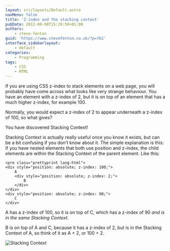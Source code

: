 ```yaml
---
layout: src/layouts/Default.astro
navMenu: false
title: 'Z-index and the stacking context'
pubDate: 2012-08-08T15:29:50+01:00
authors:
    - steve-fenton
guid: 'https://www.stevefenton.co.uk/?p=762'
interface_sidebarlayout:
    - default
categories:
    - Programming
tags:
    - CSS
    - HTML
---
```


If you are using CSS z-index to stack elements on a web page, you will probably have come across what looks like very strange behaviour. You have an element with a z-index of 2, but it is on top of an element that has a much higher z-index, for example 100.

Normally, you would expect a z-index of 2 to appear underneath a z-index of 100, so what gives?

You have discovered Stacking Context!

Stacking Context is actually really useful once you know it exists, but can be a bit confusing if you don’t know about it. The simple explanation is this: If you have nested elements that both use position and z-index, the child elements are within the Stacking Context of the parent element. Like this:

```
<pre class="prettyprint lang-html">
<div style="position: absolute; z-index: 100;">
    A
    <div style="position: absolute; z-index: 2;">
        B
    </div>
</div>
<div style="position: absolute; z-index: 90;">
    C
</div>
```
A has a z-index of 100, so it is on top of C, which has a z-index of 90 *and is in the same Stacking Context*.

B is on top of A and C, because it has a z-index of 2, but is in the Stacking Context of A, so think of it as A + 2, or 100 + 2.

![Stacking Context](/img/2015/07/stackingcontext.jpg)